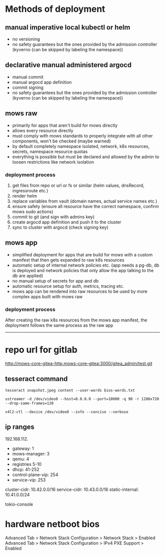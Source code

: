 # Methods of deployment

## manual imperative local kubectl or helm

-   no versioning
-   no safety guarantees but the ones provided by the admission controller (kyverno (can be skipped by labeling the namespace))

## declarative manual administered argocd

-   manual commit
-   manual argocd app definition
-   commit signing
-   no safety guarantees but the ones provided by the admission controller (kyverno (can be skipped by labeling the namespace))

## mows raw

-   primarily for apps that aren't build for mows directly
-   allows every resource directly
-   must comply with mows standards to properly integrate with all other components, won't be checked (maybe warned)
-   by default completely namespace isolated, network, k8s resources, secrets, namespace resource quotas
-   everything is possible but must be declared and allowed by the admin to loosen restrictions like network isolation

### deployment process

1. get files from repo or url or fs or similar (helm values, dnsRecord, ingressroute etc.)
2. render helm
3. replace variables from vault (domain names, actual service names etc.)
4. ensure safety (ensure all resource have the correct namespace, confirm mows sudo actions)
5. commit to git (and sign with admins key)
6. create argocd app definition and push it to the cluster
7. sync to cluster with argocd (check signing key)

## mows app

-   simplified deployment for apps that are build for mows with a custom manifest that then gets expanded to raw k8s resources
-   automatic setup of internal network policies etc. (app needs a pg-db, db is deployed and network policies that only allow the app talking to the db are applied)
-   no manual setup of secrets for app and db
-   automatic resource setup for auth, metrics, tracing etc.
-   mows app can be rendered into raw resources to be used by more complex apps built with mows raw

### deployment process

After creating the raw k8s resources from the mows app manifest, the deployment follows the same process as the raw app

---

# repo url for gitlab

http://mows-core-gitea-http.mows-core-gitea:3000/gitea_admin/test.git

## tesseract command

`tesseract snapshot.jpeg content --user-words bios-words.txt`

`ustreamer -d /dev/video0 --host=0.0.0.0 --port=10000 -q 90 -r 1280x720 --drop-same-frames=120`

`v4l2-ctl --device /dev/video0 --info --concise --verbose`

## ip ranges

192.168.112.

-   gateway: 1
-   mows-manager: 3
-   qemu: 4
-   registries 5-10
-   dhcp: 41-252
-   control-plane-vip: 254
-   service-vip: 253

cluster-cidr: 10.42.0.0/16
service-cidr: 10.43.0.0/16
static-internal: 10.41.0.0/24

tokio-console

# hardware netboot bios

Advanced Tab > Network Stack Configuration > Network Stack > Enabled
Advanced Tab > Network Stack Configuration > IPv4 PXE Support > Enabled
